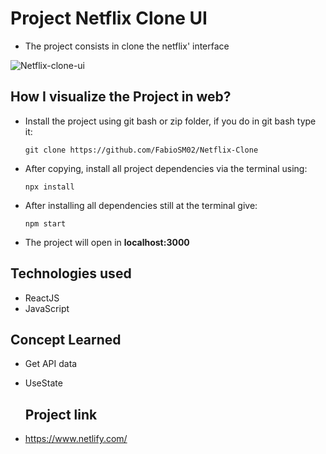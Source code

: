 # Project Netflix Clone UI

- The project consists in clone the netflix' interface

<img src="https://github.com/FabioSM02/NetflixCloneUI/src/assets/NetflixCloneUI.PNG" alt="Netflix-clone-ui" />

## How I visualize the Project in web?

- Install the project using git bash or zip folder, if you do in git bash type it:

  ```
  git clone https://github.com/FabioSM02/Netflix-Clone
  ```

- After copying, install all project dependencies via the terminal using:

  ```
  npx install
  ```

- After installing all dependencies still at the terminal give:

  ```
  npm start
  ```

- The project will open in **localhost:3000**

## Technologies used

- ReactJS
- JavaScript

## Concept Learned

- Get API data

- UseState

  

  ## Project link

- https://www.netlify.com/